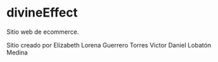 # divineEffect
Sitio web de ecommerce.

Sitio creado por
Elizabeth Lorena Guerrero Torres
Victor Daniel Lobatón Medina
